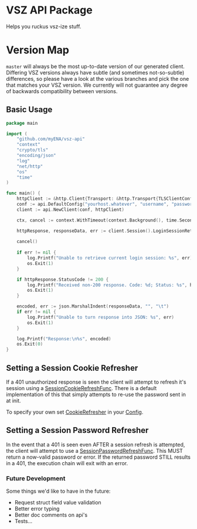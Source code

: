 # VSZ API Package

Helps you ruckus vsz-ize stuff.

# Version Map

`master` will always be the most up-to-date version of our generated client.  Differing VSZ versions always have subtle
(and sometimes not-so-subtle) differences, so please have a look at the various branches and pick the one that matches
your VSZ version.  We currently will not guarantee any degree of backwards compatibility between versions.

## Basic Usage

```go
package main

import (
	"github.com/myENA/vsz-api"
	"context"
	"crypto/tls"
	"encoding/json"
	"log"
	"net/http"
	"os"
	"time"
)

func main() {
	httpClient := &http.Client{Transport: &http.Transport{TLSClientConfig: &tls.Config{InsecureSkipVerify: true}}}
	conf := api.DefaultConfig("yourhost.whatever", "username", "password")
	client := api.NewClient(conf, httpClient)

    ctx, cancel := context.WithTimeout(context.Background(), time.Second)

	httpResponse, responseData, err := client.Session().LoginSessionRetrieveGet(ctx)
	
	cancel()
	 
	if err != nil {
		log.Printf("Unable to retrieve current login session: %s", err)
		os.Exit(1)
	}

	if httpResponse.StatusCode != 200 {
		log.Printf("Received non-200 response. Code: %d; Status: %s", httpResponse.StatusCode, httpResponse.Status)
		os.Exit(1)
	}

	encoded, err := json.MarshalIndent(responseData, "", "\t")
	if err != nil {
		log.Printf("Unable to turn response into JSON: %s", err)
		os.Exit(1)
	}

	log.Printf("Response:\n%s", encoded)
	os.Exit(0)
}
```

## Setting a Session Cookie Refresher

If a 401 unauthorized response is seen the client will attempt to refresh it's session using a 
[SessionCookieRefreshFunc](./client.go#L28).  There is a default implementation of this that simply attempts to re-use
the password sent in at init.

To specify your own set [CookieRefresher](./client.go#L70) in your [Config](./client.go#L60).

## Setting a Session Password Refresher

In the event that a 401 is seen even AFTER a session refresh is attempted, the client will attempt to use a
[SessionPasswordRefreshFunc](./client.go#L54).  This MUST return a now-valid password or error.  If the returned
password STILL results in a 401, the execution chain will exit with an error.


### Future Development
Some things we'd like to have in the future:

- Request struct field value validation
- Better error typing
- Better doc comments on api's
- Tests... 